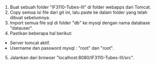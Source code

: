 1. Buat sebuah folder "IF3110-Tubes-III" di folder webapps dari Tomcat.
2. Copy semua isi file dari git ini, lalu paste ke dalam folder yang telah dibuat sebelumnya.
3. Import semua file sql di folder "db" ke mysql dengan nama database "datauser".
4. Pastikan beberapa hal berikut:
-  Server tomcat aktif.
-  Username dan password mysql : "root" dan "root".
5. Jalankan dari browser "localhost:8080/IF3110-Tubes-III/src".
